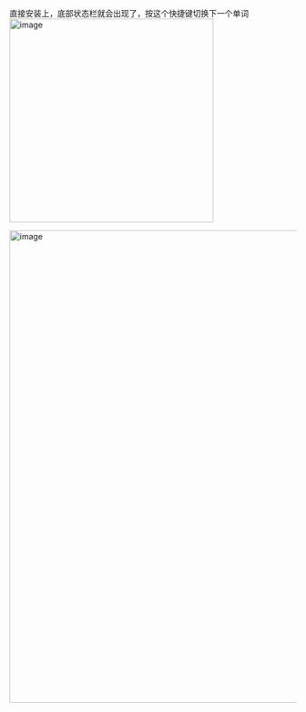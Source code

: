 直接安装上，底部状态栏就会出现了，按这个快捷键切换下一个单词
<img width="358" alt="image" src="https://github.com/derekzhan/baicizan/assets/2375460/28f77e0b-6133-44a6-a45b-135f4f02d542">

<img width="830" alt="image" src="https://github.com/derekzhan/baicizan/assets/2375460/f719c0bd-9087-43ff-ba28-823ed33c5d1a">

